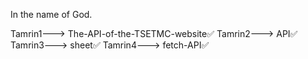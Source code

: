 In the name of God.




Tamrin1---> The-API-of-the-TSETMC-website✅
Tamrin2---> API✅
Tamrin3---> sheet✅
Tamrin4---> fetch-API✅




